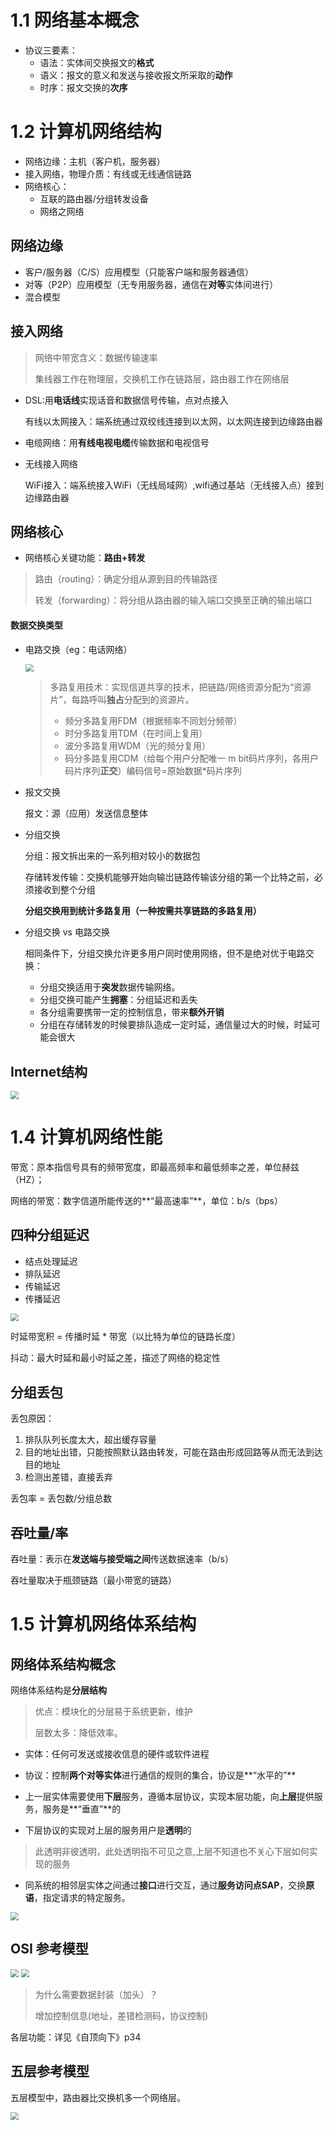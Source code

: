 # 1.1 网络基本概念

* 协议三要素：
  * 语法：实体间交换报文的**格式**
  * 语义：报文的意义和发送与接收报文所采取的**动作**
  * 时序：报文交换的**次序**

# 1.2 计算机网络结构

* 网络边缘：主机（客户机，服务器）
* 接入网络，物理介质：有线或无线通信链路
* 网络核心：
  * 互联的路由器/分组转发设备
  * 网络之网络

## 网络边缘

* 客户/服务器（C/S）应用模型（只能客户端和服务器通信）
* 对等（P2P）应用模型（无专用服务器，通信在**对等**实体间进行）
* 混合模型

## 接入网络

>  网络中带宽含义：数据传输速率 
>
>  集线器工作在物理层，交换机工作在链路层，路由器工作在网络层

* DSL:用**电话线**实现话音和数据信号传输，点对点接入

  有线以太网接入：端系统通过双绞线连接到以太网，以太网连接到边缘路由器

* 电缆网络：用**有线电视电缆**传输数据和电视信号

* 无线接入网络

  WiFi接入：端系统接入WiFi（无线局域网）,wifi通过基站（无线接入点）接到边缘路由器

## 网络核心

* 网络核心关键功能：**路由+转发**

> 路由（routing）：确定分组从源到目的传输路径
>
> 转发（forwarding）：将分组从路由器的输入端口交换至正确的输出端口

#### 数据交换类型

* 电路交换（eg：电话网络）

  <img src=".\笔记图片\电路交换三阶段.jpg" style="zoom:80%;" />

  > 多路复用技术：实现信道共享的技术，把链路/网络资源分配为“资源片”，每路呼叫**独占**分配到的资源片。
  >
  > * 频分多路复用FDM（根据频率不同划分频带）
  > * 时分多路复用TDM（在时间上复用）
  > * 波分多路复用WDM（光的频分复用）
  > * 码分多路复用CDM（给每个用户分配唯一 m bit码片序列，各用户码片序列**正交**）编码信号=原始数据*码片序列 

* 报文交换

  报文：源（应用）发送信息整体

* 分组交换

  分组：报文拆出来的一系列相对较小的数据包

  存储转发传输：交换机能够开始向输岀链路传输该分组的第一个比特之前，必须接收到整个分组

   **分组交换用到统计多路复用（一种按需共享链路的多路复用）**

* 分组交换 vs 电路交换

  相同条件下，分组交换允许更多用户同时使用网络，但不是绝对优于电路交换：

  * 分组交换适用于**突发**数据传输网络。
  * 分组交换可能产生**拥塞**：分组延迟和丢失
  * 各分组需要携带一定的控制信息，带来**额外开销**
  * 分组在存储转发的时候要排队造成一定时延，通信量过大的时候，时延可能会很大

## Internet结构

<img src=".\笔记图片\Internet结构.jpg" style="zoom:80%;" />

# 1.4 计算机网络性能

带宽：原本指信号具有的频带宽度，即最高频率和最低频率之差，单位赫兹（HZ）；

网络的带宽：数字信道所能传送的**“最高速率”**，单位：b/s（bps）

## 四种分组延迟

* 结点处理延迟
* 排队延迟
* 传输延迟
* 传播延迟

<img src=".\笔记图片\四种延迟.jpg" style="zoom:80%;" />

时延带宽积 = 传播时延 * 带宽（以比特为单位的链路长度）

抖动：最大时延和最小时延之差，描述了网络的稳定性

## 分组丢包

丢包原因：

1. 排队队列长度太大，超出缓存容量
2. 目的地址出错，只能按照默认路由转发，可能在路由形成回路等从而无法到达目的地址
3. 检测出差错，直接丢弃

丢包率 = 丢包数/分组总数

## 吞吐量/率

吞吐量：表示在**发送端与接受端之间**传送数据速率（b/s）

吞吐量取决于瓶颈链路（最小带宽的链路）

# 1.5 计算机网络体系结构

## 网络体系结构概念

网络体系结构是**分层结构** 

> 优点：模块化的分层易于系统更新，维护
>
> 层数太多：降低效率。

* 实体：任何可发送或接收信息的硬件或软件进程

* 协议：控制**两个对等实体**进行通信的规则的集合，协议是**“水平的”**

* 上一层实体需要使用**下层**服务，遵循本层协议，实现本层功能，向**上层**提供服务，服务是**“垂直”**的

* 下层协议的实现对上层的服务用户是**透明**的

> 此透明非彼透明，此处透明指不可见之意,上层不知道也不关心下层如何实现的服务

* 同系统的相邻层实体之间通过**接口**进行交互，通过**服务访问点SAP**，交换**原语**，指定请求的特定服务。

<img src=".\笔记图片\分层网络体系结构概念.jpg" style="zoom:80%;" />

## OSI 参考模型

<img src=".\笔记图片\OSI参考模型.jpg" style="zoom:80%;" />

<img src=".\笔记图片\OSI参考模型解释通信过程.jpg" style="zoom:80%;" />

> 为什么需要数据封装（加头）？
>
> 增加控制信息(地址，差错检测码，协议控制)

各层功能：详见《自顶向下》p34

## 五层参考模型 

五层模型中，路由器比交换机多一个网络层。

<img src=".\笔记图片\五层参考模型.jpg" style="zoom:80%;" />
